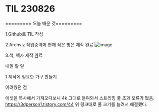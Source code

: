 # TIL 230826

========= 오늘 배운 것=========

1.Github로 TIL 작성



2.Archviz 작업중이며 현재 작은 방은 제작 완료
![image](https://github.com/kotori9015/TIL/assets/143386436/3237b478-6552-459d-8209-bb26a79f63f1)

3.책, 액자 제작 완료


내일 할 일

1.제작에 필요한 가구 만들기


어려웠던 점

에셋을 복사해서 가져오다보니 4k 그대로 들여와서 스트리밍 풀 초과 오류가 떴음. 
https://3dperson1.tistory.com/44 위 링크대로 풀 크기를 늘려서 해결했다.


